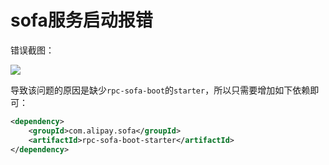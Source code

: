 # sofa服务启动报错



错误截图：

![](
https://syske-pic-bed.oss-cn-hangzhou.aliyuncs.com/imgs/2022/20220509095157.png)

导致该问题的原因是缺少`rpc-sofa-boot`的`starter`，所以只需要增加如下依赖即可：

```xml
<dependency>
    <groupId>com.alipay.sofa</groupId>
    <artifactId>rpc-sofa-boot-starter</artifactId>
</dependency>
```

